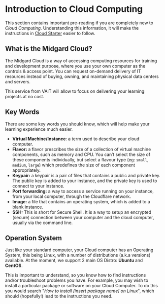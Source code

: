 # Introduction to Cloud Computing

This section contains important pre-reading if you are completely new to _Cloud Computing_. Understanding this information, it will make the instructions in [Cloud Starter](cloud-starter/00-intro.md) easier to follow.

## What is the Midgard Cloud?

The Midgard Cloud is a way of accessing computing resources for training and development purpose, where you use your own computer as the controls & access point. You can request on-demand delivery of IT resources instead of buying, owning, and maintaining physical data centers and servers. 

This service from VAIT will allow to focus on delivering your learning projects at no cost.

## Key Words

There are some key words you should know, which will help make your learning experience much easier.

* **Virtual Machine/Instance**: a term used to describe your cloud computer.
* **Flavor:** a flavor prescribes the size of a collection of virtual machine components, such as memory and CPU. You can’t select the size of these components individually, but select a flavour type (eg: `small`, `medium`, `large`) which predefines the size of each component appropriately.
* **Keypair:** a keypair is a pair of files that contains a public and private key. The public key is added to your instance, and the private key is used to connect to your instance.
* **Port forwarding:** a way to access a service running on your instance, from your local computer, through the Cloudflare network.
* **Image:** a file that contains an operating system, which is added to a blank instance.
* **SSH:** This is short for Secure Shell. It is a way to setup an encrypted (secure) connection between your computer and the cloud computer, usually via the command line.

## Operation System

Just like your standard computer, your Cloud computer has an Operating System, this being Linux, with a number of distributions (a.k.a versions) available. At the moment, we support 2 main OS Distro: **Ubuntu** and **CentOS**.

This is important to understand, so you know how to find instructions and/or troubleshoot problems you have. For example, you may wish to install a particular package or software on your Cloud Computer. To do this you would search "_How to install [insert package name] on Linux_", which should (hopefully!) lead to the instructions you need.

